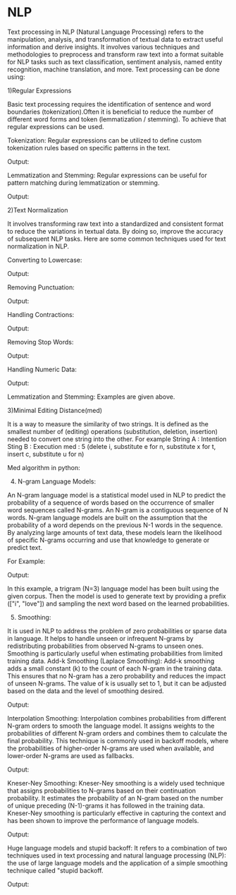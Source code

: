 # NLP
Text processing in NLP (Natural Language Processing) refers to the manipulation, analysis, and transformation of textual data to extract useful information and derive insights. It involves various techniques and methodologies to preprocess and transform raw text into a format suitable for NLP tasks such as text classification, sentiment analysis, named entity recognition, machine translation, and more. Text processing can be done using:

1)Regular Expressions  

Basic text processing requires the identification of sentence and word boundaries (tokenization).Often it is beneficial to reduce the number of different word forms and token (lemmatization / stemming). To achieve that regular expressions can be used. 

Tokenization: Regular expressions can be utilized to define custom tokenization rules based on specific patterns in the text.



Output:



Lemmatization and Stemming: Regular expressions can be useful for pattern matching during lemmatization or stemming.

Output:


2)Text Normalization

It involves transforming raw text into a standardized and consistent format to reduce the variations in textual data. By doing so, improve the accuracy of subsequent NLP tasks. Here are some common techniques used for text normalization in NLP.

Converting to Lowercase:



Output:



Removing Punctuation:



Output:



Handling Contractions:



Output:



Removing Stop Words:



Output:


Handling Numeric Data:



Output:


Lemmatization and Stemming: Examples are given above.

3)Minimal Editing Distance(med)
 
It is a way to measure the similarity of two strings. It is defined as the smallest number of (editing) operations (substitution, deletion, insertion) needed to convert one string into the other. For example 
    String A : Intention
    Sting B : Execution
    med : 5 (delete i, substitute e for n, substitute x for t, insert c, substitute u for n)


Med algorithm in python:




4) N-gram Language Models:

An N-gram language model is a statistical model used in NLP to predict the probability of a sequence of words based on the occurrence of smaller word sequences called N-grams. An N-gram is a contiguous sequence of N words. N-gram language models are built on the assumption that the probability of a word depends on the previous N-1 words in the sequence. By analyzing large amounts of text data, these models learn the likelihood of specific N-grams occurring and use that knowledge to generate or predict text.

For Example:



Output:


In this example, a trigram (N=3) language model has been built using the given corpus. Then the model is used to generate text by providing a prefix (["i", "love"]) and sampling the next word based on the learned probabilities.

5) Smoothing:

It is used in NLP to address the problem of zero probabilities or sparse data in language. It helps to handle unseen or infrequent N-grams by redistributing probabilities from observed N-grams to unseen ones. Smoothing is particularly useful when estimating probabilities from limited training data.
Add-k Smoothing (Laplace Smoothing): Add-k smoothing adds a small constant (k) to the count of each N-gram in the training data. This ensures that no N-gram has a zero probability and reduces the impact of unseen N-grams. The value of k is usually set to 1, but it can be adjusted based on the data and the level of smoothing desired.



Output:


Interpolation Smoothing:
Interpolation combines probabilities from different N-gram orders to smooth the language model. It assigns weights to the probabilities of different N-gram orders and combines them to calculate the final probability. This technique is commonly used in backoff models, where the probabilities of higher-order N-grams are used when available, and lower-order N-grams are used as fallbacks.



Output:



Kneser-Ney Smoothing: Kneser-Ney smoothing is a widely used technique that assigns probabilities to N-grams based on their continuation probability. It estimates the probability of an N-gram based on the number of unique preceding (N-1)-grams it has followed in the training data. Kneser-Ney smoothing is particularly effective in capturing the context and has been shown to improve the performance of language models.



Output:



Huge language models and stupid backoff: It refers to a combination of two techniques used in text processing and natural language processing (NLP): the use of large language models and the application of a simple smoothing technique called "stupid backoff.



Output:






